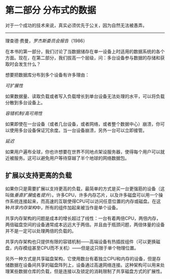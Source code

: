 # 第二部分 分布式的数据

对于一个成功的技术来说，真实必须优先于公关，因为自然无法被愚弄。

---

理查德·费曼，*罗杰斯委员会报告*（1986）

在本书的第一部分，我们讨论了当数据储存在单一设备上时适用的数据系统的各个方面。现在，在第二部分，我们拔高一个层级，问：多台设备参与数据的存储和获取时会发生什么？

想要把数据库分布到多个设备有许多理由：

*可扩展性*

如果数据量、读取负载或者写入负载增长到单台设备无法处理的水平，可以将负载分散到多台设备上。

*容错机制/高可用性*

如果即使在一台设备（或者几台设备，或者网络，或者整个数据中心）崩溃，你可以使用多台设备保证冗余度。当一台设备崩溃，另外一台可以立即接管。

*延迟*

如果用户遍布全球，你也许想要在世界不同地点架设服务器，使得每个用户可以就近被服务。这可以避免用户等待穿越了半个地球的网络数据包。

## 扩展以支持更高的负载

如果你只是需要扩展以支持更高的负载，最简单的方式是买一台更强筋的设备（这叫做*垂直扩展*或者*提升*）。许多CPU，许多内存芯片，以及许多磁盘可以用一个操作系统连接起来，而高速的互联使得CPU可以访问任意位置的内存或磁盘。在这种*共享内存架构*中，所有的组件加起来被当作是单个设备。

共享内存架构的问题是成本的增长超过了线性：一台有着两倍CPU，两倍内存，两倍磁盘空间的设备通常成本远远大于两倍。并且由于瓶颈问题，两倍体量的设备并不是一定可以处理两倍的负载的。

共享内存架构也只提供有限的容错机制——高端设备有热插拔组件（可以更换磁盘，内存模组甚至CPU而不关机）——但是这只限于单个物理位置。

另外一种方式是共享磁盘架构，它使用数台有着独立CPU和内存的设备，但是存储数据在设备间共享的磁盘阵列上，设备通过高速网络连接。这种架构可以用来处理某些数据仓库的负载，但是连接以及锁定的消耗限制了共享磁盘方式的扩展性。
